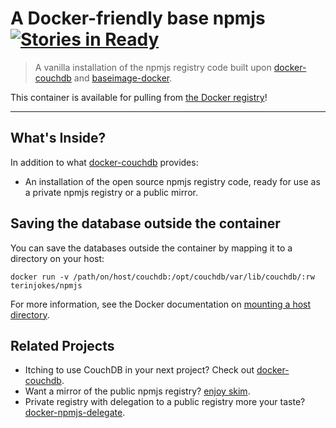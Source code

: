 # A Docker-friendly base npmjs [![Stories in Ready](https://badge.waffle.io/terinjokes/docker-npmjs.png?label=ready)](https://waffle.io/terinjokes/docker-npmjs)

> A vanilla installation of the npmjs registry code built upon [docker-couchdb](https://github.com/terinjokes/docker-couchdb) and [baseimage-docker](https://github.com/phusion/baseimage-docker).

This container is available for pulling from [the Docker registry](https://index.docker.io/u/terinjokes/npmjs)!

---

## What's Inside?

In addition to what [docker-couchdb](https://github.com/terinjokes/docker-couchdb#whats-inside) provides:

- An installation of the open source npmjs registry code, ready for use as a private npmjs registry or a public mirror.

## Saving the database outside the container
You can save the databases outside the container by mapping it to a directory on your host:

```
docker run -v /path/on/host/couchdb:/opt/couchdb/var/lib/couchdb/:rw terinjokes/npmjs
```

For more information, see the Docker documentation on [mounting a host directory](http://docs.docker.io/en/latest/use/working_with_volumes/#mount-a-host-directory-as-a-container-volume).

## Related Projects

- Itching to use CouchDB in your next project? Check out [docker-couchdb](https://github.com/terinjokes/docker-couchdb).
- Want a mirror of the public npmjs registry? [enjoy skim](https://github.com/terinjokes/docker-npmjs-skim).
- Private registry with delegation to a public registry more your taste? [docker-npmjs-delegate](https://github.com/terinjokes/docker-npmjs-delegate).
